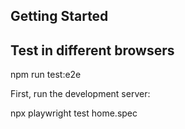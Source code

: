 
## Getting Started
## Test in different browsers
npm run test:e2e

First, run the development server:

npx playwright test home.spec